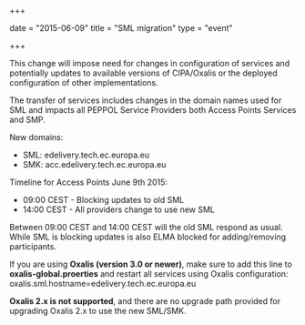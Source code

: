 +++

date = "2015-06-09"
title = "SML migration"
type = "event"

+++

This change will impose need for changes in configuration of services and potentially updates to available versions of CIPA/Oxalis or the deployed configuration of other implementations.

The transfer of services includes changes in the domain names used for SML and impacts all PEPPOL Service Providers both Access Points Services and SMP.

New domains:

* SML: edelivery.tech.ec.europa.eu
* SMK: acc.edelivery.tech.ec.europa.eu

Timeline for Access Points June 9th 2015:

* 09:00 CEST - Blocking updates to old SML
* 14:00 CEST - All providers change to use new SML

Between 09:00 CEST and 14:00 CEST will the old SML respond as usual. While SML is blocking updates is also ELMA blocked for adding/removing participants.

If you are using **Oxalis (version 3.0 or newer)**, make sure to add this line to **oxalis-global.proerties** and restart all services using Oxalis configuration: 
oxalis.sml.hostname=edelivery.tech.ec.europa.eu

**Oxalis 2.x is not supported**, and there are no upgrade path provided for upgrading Oxalis 2.x to use the new SML/SMK.

